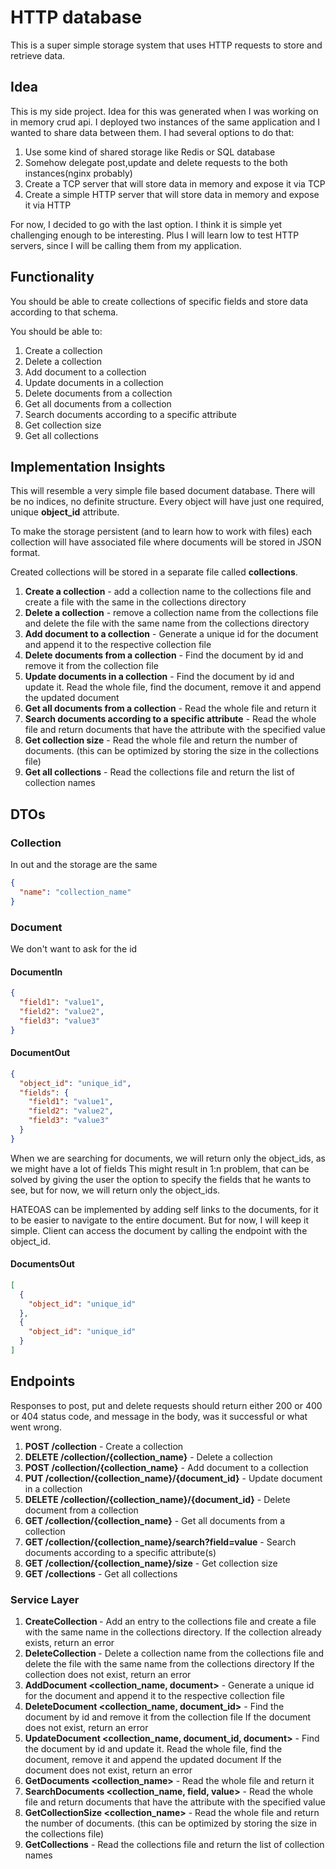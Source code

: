 # HTTP database

This is a super simple storage system that uses HTTP requests to store and retrieve data. 

## Idea

This is my side project. Idea for this was generated when I was working on in memory crud api. I deployed two
instances of the same application and I wanted to share data between them. I had several options to do that:

1. Use some kind of shared storage like Redis or SQL database
2. Somehow delegate post,update and delete requests to the both instances(nginx probably)
3. Create a TCP server that will store data in memory and expose it via TCP
4. Create a simple HTTP server that will store data in memory and expose it via HTTP

For now, I decided to go with the last option. I think it is simple yet challenging enough to be interesting.
Plus I will learn low to test HTTP servers, since I will be calling them from my application.

## Functionality

You should be able to create collections of specific fields and store data according to that schema.

You should be able to:

1. Create a collection
2. Delete a collection
3. Add document to a collection
4. Update documents in a collection
5. Delete documents from a collection
6. Get all documents from a collection
7. Search documents according to a specific attribute
8. Get collection size
9. Get all collections

## Implementation Insights

This will resemble a very simple file based document database. There will be no indices, no definite structure.
Every object will have just one required, unique **object_id** attribute.

To make the storage persistent (and to learn how to work with files) each collection will have associated file
where documents will be stored in JSON format.

Created collections will be stored in a separate file called **collections**.

1. **Create a collection** - add a collection name to the collections file and create a file with the same in the collections directory
2. **Delete a collection** - remove a collection name from the collections file and delete the file with the same name from the collections directory
3. **Add document to a collection** - Generate a unique id for the document and append it to the respective collection file
4. **Delete documents from a collection** - Find the document by id and remove it from the collection file
5. **Update documents in a collection** - Find the document by id and update it. Read the whole file, find the document, remove it and append the updated document
6. **Get all documents from a collection** - Read the whole file and return it
7. **Search documents according to a specific attribute** - Read the whole file and return documents that have the attribute with the specified value
8. **Get collection size** - Read the whole file and return the number of documents. (this can be optimized by storing the size in the collections file)
9. **Get all collections** - Read the collections file and return the list of collection names

## DTOs

### Collection

In out and the storage are the same

```json
{
  "name": "collection_name"
}
```

### Document

We don't want to ask for the id

#### DocumentIn
   
```json
{  
  "field1": "value1",
  "field2": "value2",
  "field3": "value3"
}  
```
   
#### DocumentOut
   
```json
{
  "object_id": "unique_id",
  "fields": {
    "field1": "value1",
    "field2": "value2",
    "field3": "value3"
  }
}
```

When we are searching for documents, we will return only the object_ids, as we might have a lot of fields
This might result in 1:n problem, that can be solved by giving the user the option to specify the fields that he wants to see,
but for now, we will return only the object_ids.

HATEOAS can be implemented by adding self links to the documents, for it to be easier to navigate to the entire document.
But for now, I will keep it simple. Client can access the document by calling the endpoint with the object_id.

#### DocumentsOut

```json
[
  {
    "object_id": "unique_id"
  },
  {
    "object_id": "unique_id"
  }
]
```

## Endpoints

Responses to post, put and delete requests should return either 200 or 400 or 404 status code, and message in the body, 
was it successful or what went wrong.

1. **POST /collection** - Create a collection
2. **DELETE /collection/{collection_name}** - Delete a collection
3. **POST /collection/{collection_name}** - Add document to a collection
4. **PUT /collection/{collection_name}/{document_id}** - Update document in a collection
5. **DELETE /collection/{collection_name}/{document_id}** - Delete document from a collection
6. **GET /collection/{collection_name}** - Get all documents from a collection
7. **GET /collection/{collection_name}/search?field=value** - Search documents according to a specific attribute(s)
8. **GET /collection/{collection_name}/size** - Get collection size
9. **GET /collections** - Get all collections

### Service Layer

1. **CreateCollection <name>** - Add an entry to the collections file and create a file with the same name in the collections directory.
If the collection already exists, return an error
2. **DeleteCollection <name>** - Delete a collection name from the collections file and delete the file with the same name from the collections directory
If the collection does not exist, return an error
3. **AddDocument <collection_name, document>** - Generate a unique id for the document and append it to the respective collection file
4. **DeleteDocument <collection_name, document_id>** - Find the document by id and remove it from the collection file
If the document does not exist, return an error
5. **UpdateDocument <collection_name, document_id, document>** - Find the document by id and update it. Read the whole file, find the document, remove it and append the updated document
If the document does not exist, return an error
6. **GetDocuments <collection_name>** - Read the whole file and return it
7. **SearchDocuments <collection_name, field, value>** - Read the whole file and return documents that have the attribute with the specified value
8. **GetCollectionSize <collection_name>** - Read the whole file and return the number of documents. (this can be optimized by storing the size in the collections file)
9. **GetCollections** - Read the collections file and return the list of collection names




